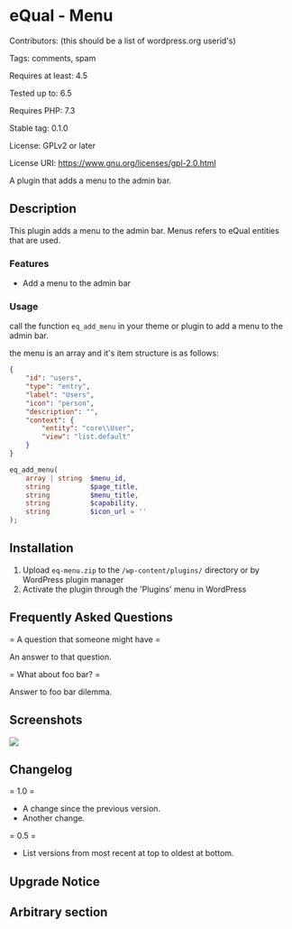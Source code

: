 # eQual - Menu

Contributors: (this should be a list of wordpress.org userid's)

Tags: comments, spam

Requires at least: 4.5

Tested up to: 6.5

Requires PHP: 7.3

Stable tag: 0.1.0

License: GPLv2 or later

License URI: https://www.gnu.org/licenses/gpl-2.0.html

A plugin that adds a menu to the admin bar.

## Description

This plugin adds a menu to the admin bar.
Menus refers to eQual entities that are used.

### Features

- Add a menu to the admin bar

### Usage

call the function `eq_add_menu` in your theme or plugin to add a menu to the admin bar.

the menu is an array and it's item structure is as follows:

```json
{
    "id": "users",
    "type": "entry",
    "label": "Users",
    "icon": "person",
    "description": "",
    "context": {
        "entity": "core\\User",
        "view": "list.default"
    }
}
```

```php
eq_add_menu(
    array | string  $menu_id,
    string          $page_title,
    string          $menu_title,
    string          $capability,
    string          $icon_url = ''
);
```

## Installation

1. Upload `eq-menu.zip` to the `/wp-content/plugins/` directory or by WordPress plugin manager
2. Activate the plugin through the 'Plugins' menu in WordPress

## Frequently Asked Questions

= A question that someone might have =

An answer to that question.

= What about foo bar? =

Answer to foo bar dilemma.

## Screenshots

![](C:\wamp64\www\equal\public\wp-content\plugins\eq-menu\doc\images\poster.png)

## Changelog

= 1.0 =

- A change since the previous version.
- Another change.

= 0.5 =

- List versions from most recent at top to oldest at bottom.

## Upgrade Notice

## Arbitrary section

